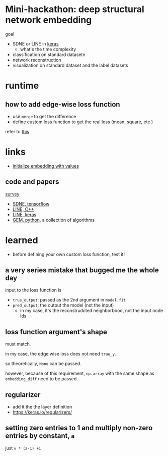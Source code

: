# Mini-hackathon: deep structural network embedding

goal

- SDNE or LINE in [keras](https://keras.io/) 
  - what's the time complexity
- classification on standard datasetn
- network reconstruction
- visualization on standard dataset and the label datasets

# runtime

## how to add edge-wise loss function

- use `merge` to get the difference
- define custom loss function to get the real loss (mean, square, etc )

refer to [this](https://github.com/palash1992/GEM/blob/master/gem/embedding/sdne.py)

# links

- [initialize embedding with values](https://github.com/fchollet/keras/issues/853#issuecomment-149644701)

## code and papers

[survey](https://arxiv.org/pdf/1705.02801.pdf)


- [SDNE, tensorflow](https://github.com/suanrong/SDNE)
- [LINE, C++](https://github.com/tangjianpku/LINE)
- [LINE, keras](https://github.com/VahidooX/LINE)
- [GEM, python](https://github.com/palash1992/GEM), a collection of algorithms


# learned

- before defining your own custom loss function, test it!

## a very series mistake that bugged me the whole day

input to the loss function is

- `true_output`: passed as the 2nd argument in `model.fit`
- `pred_output`: the output the model (not the input)
  - in my case, it's the reconstrudcted neighborbood, not the input node ids


## loss function argument's shape

must match.

in my case, the edge wise loss does not need `true_y`. 

so theoretically, `None` can be passed. 

however, because of this requirement, `np.array` with the same shape as `embedding_diff` need to be passed.

## regularizer

- add it the the layer definition
- https://keras.io/regularizers/

## setting zero entries to 1 and multiply non-zero entries by constant, `a`

just `v * (a-1) +1`